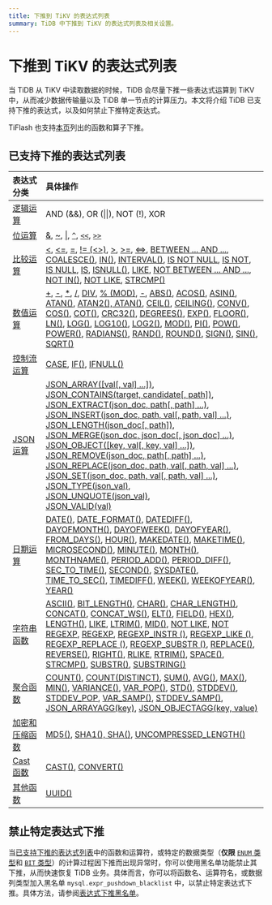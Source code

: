 ```yaml
---
title: 下推到 TiKV 的表达式列表
summary: TiDB 中下推到 TiKV 的表达式列表及相关设置。
---
```


# 下推到 TiKV 的表达式列表

当 TiDB 从 TiKV 中读取数据的时候，TiDB 会尽量下推一些表达式运算到 TiKV 中，从而减少数据传输量以及 TiDB 单一节点的计算压力。本文将介绍 TiDB 已支持下推的表达式，以及如何禁止下推特定表达式。

TiFlash 也支持[本页](/tiflash/tiflash-supported-pushdown-calculations.md)列出的函数和算子下推。

## 已支持下推的表达式列表

| 表达式分类 | 具体操作 |
| :-------------- | :------------------------------------- |
| [逻辑运算](/functions-and-operators/operators.md#逻辑操作符) | AND (&&), OR (&#124;&#124;), NOT (!), XOR |
| [位运算](/functions-and-operators/operators.md#操作符) | [&][operator_bitwise-and], [~][operator_bitwise-invert], [\|][operator_bitwise-or], [<code>^</code>][operator_bitwise-xor], [<code><<</code>][operator_left-shift], [<code>>></code>][operator_right-shift] |
| [比较运算](/functions-and-operators/operators.md#比较方法和操作符) | [<][operator_less-than], [<=][operator_less-than-or-equal], [=][operator_equal], [!= (<\>)][operator_not-equal], [>][operator_greater-than], [>=][operator_greater-than-or-equal], [<=>][operator_equal-to], [BETWEEN ... AND ...][operator_between], [COALESCE()][function_coalesce], [IN()][operator_in], [INTERVAL()][function_interval], [IS NOT NULL][operator_is-not-null], [IS NOT][operator_is-not], [IS NULL][operator_is-null], [IS][operator_is], [ISNULL()][function_isnull], [LIKE][operator_like], [NOT BETWEEN ... AND ...][operator_not-between], [NOT IN()][operator_not-in], [NOT LIKE][operator_not-like], [STRCMP()][function_strcmp] |
| [数值运算](/functions-and-operators/numeric-functions-and-operators.md) | [+][operator_plus], [-][operator_minus], [*][operator_times], [/][operator_divide], [DIV][operator_div], [% (MOD)][operator_mod], [-][operator_unary-minus], [ABS()][function_abs], [ACOS()][function_acos], [ASIN()][function_asin], [ATAN()][function_atan], [ATAN2(), ATAN()][function_atan2], [CEIL()][function_ceil], [CEILING()][function_ceiling], [CONV()][function_conv], [COS()][function_cos], [COT()][function_cot], [CRC32()][function_crc32], [DEGREES()][function_degrees], [EXP()][function_exp], [FLOOR()][function_floor], [LN()][function_ln], [LOG()][function_log], [LOG10()][function_log10], [LOG2()][function_log2], [MOD()][function_mod], [PI()][function_pi], [POW()][function_pow], [POWER()][function_power], [RADIANS()][function_radians], [RAND()][function_rand], [ROUND()][function_round], [SIGN()][function_sign], [SIN()][function_sin], [SQRT()][function_sqrt] |
| [控制流运算](/functions-and-operators/control-flow-functions.md) | [CASE][operator_case], [IF()][function_if], [IFNULL()][function_ifnull] |
| [JSON 运算](/functions-and-operators/json-functions.md) | [JSON_ARRAY([val[, val] ...])][json_array],<br/> [JSON_CONTAINS(target, candidate[, path])][json_contains],<br/> [JSON_EXTRACT(json_doc, path[, path] ...)][json_extract],<br/> [JSON_INSERT(json_doc, path, val[, path, val] ...)][json_insert],<br/> [JSON_LENGTH(json_doc[, path])][json_length],<br/> [JSON_MERGE(json_doc, json_doc[, json_doc] ...)][json_merge],<br/> [JSON_OBJECT([key, val[, key, val] ...])][json_object],<br/> [JSON_REMOVE(json_doc, path[, path] ...)][json_remove],<br/> [JSON_REPLACE(json_doc, path, val[, path, val] ...)][json_replace],<br/> [JSON_SET(json_doc, path, val[, path, val] ...)][json_set],<br/> [JSON_TYPE(json_val)][json_type],<br/> [JSON_UNQUOTE(json_val)][json_unquote],<br/> [JSON_VALID(val)][json_valid] |
| [日期运算](/functions-and-operators/date-and-time-functions.md) | [DATE()][function_date], [DATE_FORMAT()][function_date-format], [DATEDIFF()][function_datediff], [DAYOFMONTH()][function_dayofmonth], [DAYOFWEEK()][function_dayofweek], [DAYOFYEAR()][function_dayofyear], [FROM_DAYS()][function_from-days], [HOUR()][function_hour], [MAKEDATE()][function_makedate], [MAKETIME()][function_maketime], [MICROSECOND()][function_microsecond], [MINUTE()][function_minute], [MONTH()][function_month], [MONTHNAME()][function_monthname], [PERIOD_ADD()][function_period-add], [PERIOD_DIFF()][function_period-diff], [SEC_TO_TIME()][function_sec-to-time], [SECOND()][function_second], [SYSDATE()][function_sysdate], [TIME_TO_SEC()][function_time-to-sec], [TIMEDIFF()][function_timediff], [WEEK()][function_week], [WEEKOFYEAR()][function_weekofyear], [YEAR()][function_year] |
| [字符串函数](/functions-and-operators/string-functions.md) | [ASCII()][function_ascii], [BIT_LENGTH()][function_bit-length], [CHAR()][function_char], [CHAR_LENGTH()][function_char-length], [CONCAT()][function_concat], [CONCAT_WS()][function_concat-ws], [ELT()][function_elt], [FIELD()][function_field], [HEX()][function_hex], [LENGTH()][function_length], [LIKE][operator_like], [LTRIM()][function_ltrim], [MID()][function_mid], [NOT LIKE][operator_not-like], [NOT REGEXP][operator_not-regexp], [REGEXP][operator_regexp], [REGEXP_INSTR ()](https://dev.mysql.com/doc/refman/8.0/en/regexp.html#function_regexp-instr), [REGEXP_LIKE ()](https://dev.mysql.com/doc/refman/8.0/en/regexp.html#function_regexp-like), [REGEXP_REPLACE ()](https://dev.mysql.com/doc/refman/8.0/en/regexp.html#function_regexp-replace), [REGEXP_SUBSTR ()](https://dev.mysql.com/doc/refman/8.0/en/regexp.html#function_regexp-substr), [REPLACE()][function_replace], [REVERSE()][function_reverse], [RIGHT()][function_right], [RLIKE](https://dev.mysql.com/doc/refman/5.7/en/regexp.html#operator_regexp), [RTRIM()][function_rtrim], [SPACE()][function_space], [STRCMP()][function_strcmp], [SUBSTR()][function_substr], [SUBSTRING()][function_substring] |
| [聚合函数](/functions-and-operators/aggregate-group-by-functions.md#group-by-聚合函数) | [COUNT()][function_count], [COUNT(DISTINCT)][function_count-distinct], [SUM()][function_sum], [AVG()][function_avg], [MAX()][function_max], [MIN()][function_min], [VARIANCE()][function_variance], [VAR_POP()][function_var-pop], [STD()][function_std], [STDDEV()][function_stddev], [STDDEV_POP][function_stddev-pop], [VAR_SAMP()][function_var-samp], [STDDEV_SAMP()][function_stddev-samp], [JSON_ARRAYAGG(key)][json_arrayagg], [JSON_OBJECTAGG(key, value)][function_json-objectagg] |
| [加密和压缩函数](/functions-and-operators/encryption-and-compression-functions.md#加密和压缩函数) | [MD5()][function_md5], [SHA1(), SHA()][function_sha1], [UNCOMPRESSED_LENGTH()][function_uncompressed-length] |
| [Cast 函数](/functions-and-operators/cast-functions-and-operators.md#cast-函数和操作符) | [CAST()][function_cast], [CONVERT()][function_convert] |
| [其他函数](/functions-and-operators/miscellaneous-functions.md#支持的函数) | [UUID()][function_uuid] |

## 禁止特定表达式下推

当[已支持下推的表达式列表](#已支持下推的表达式列表)中的函数和运算符，或特定的数据类型（**仅限** [`ENUM` 类型](/data-type-string.md#enum-类型)和 [`BIT` 类型](/data-type-numeric.md#bit-类型)）的计算过程因下推而出现异常时，你可以使用黑名单功能禁止其下推，从而快速恢复 TiDB 业务。具体而言，你可以将函数名、运算符名，或数据列类型加入黑名单 `mysql.expr_pushdown_blacklist` 中，以禁止特定表达式下推。具体方法，请参阅[表达式下推黑名单](/blocklist-control-plan.md#禁止特定表达式下推)。

[function_abs]: https://dev.mysql.com/doc/refman/5.7/en/mathematical-functions.html#function_abs

[function_acos]: https://dev.mysql.com/doc/refman/5.7/en/mathematical-functions.html#function_acos

[function_ascii]: https://dev.mysql.com/doc/refman/5.7/en/string-functions.html#function_ascii

[function_asin]: https://dev.mysql.com/doc/refman/5.7/en/mathematical-functions.html#function_asin

[function_atan]: https://dev.mysql.com/doc/refman/5.7/en/mathematical-functions.html#function_atan

[function_atan2]: https://dev.mysql.com/doc/refman/5.7/en/mathematical-functions.html#function_atan2

[function_avg]: https://dev.mysql.com/doc/refman/5.7/en/aggregate-functions.html#function_avg

[function_bit-length]: https://dev.mysql.com/doc/refman/5.7/en/string-functions.html#function_bit-length

[function_cast]: https://dev.mysql.com/doc/refman/5.7/en/cast-functions.html#function_cast

[function_ceil]: https://dev.mysql.com/doc/refman/5.7/en/mathematical-functions.html#function_ceil

[function_ceiling]: https://dev.mysql.com/doc/refman/5.7/en/mathematical-functions.html#function_ceiling

[function_char-length]: https://dev.mysql.com/doc/refman/5.7/en/string-functions.html#function_char-length

[function_char]: https://dev.mysql.com/doc/refman/5.7/en/string-functions.html#function_char

[function_coalesce]: https://dev.mysql.com/doc/refman/5.7/en/comparison-operators.html#function_coalesce

[function_concat-ws]: https://dev.mysql.com/doc/refman/5.7/en/string-functions.html#function_concat-ws

[function_concat]: https://dev.mysql.com/doc/refman/5.7/en/string-functions.html#function_concat

[function_conv]: https://dev.mysql.com/doc/refman/5.7/en/mathematical-functions.html#function_conv

[function_convert]: https://dev.mysql.com/doc/refman/5.7/en/cast-functions.html#function_convert

[function_cos]: https://dev.mysql.com/doc/refman/5.7/en/mathematical-functions.html#function_cos

[function_cot]: https://dev.mysql.com/doc/refman/5.7/en/mathematical-functions.html#function_cot

[function_count-distinct]: https://dev.mysql.com/doc/refman/5.7/en/aggregate-functions.html#function_count-distinct

[function_count]: https://dev.mysql.com/doc/refman/5.7/en/aggregate-functions.html#function_count

[function_crc32]: https://dev.mysql.com/doc/refman/5.7/en/mathematical-functions.html#function_crc32

[function_date-format]: https://dev.mysql.com/doc/refman/5.7/en/date-and-time-functions.html#function_date-format

[function_date]: https://dev.mysql.com/doc/refman/5.7/en/date-and-time-functions.html#function_date

[function_datediff]: https://dev.mysql.com/doc/refman/5.7/en/date-and-time-functions.html#function_datediff

[function_dayofmonth]: https://dev.mysql.com/doc/refman/5.7/en/date-and-time-functions.html#function_dayofmonth

[function_dayofweek]: https://dev.mysql.com/doc/refman/5.7/en/date-and-time-functions.html#function_dayofweek

[function_dayofyear]: https://dev.mysql.com/doc/refman/5.7/en/date-and-time-functions.html#function_dayofyear

[function_degrees]: https://dev.mysql.com/doc/refman/5.7/en/mathematical-functions.html#function_degrees

[function_elt]: https://dev.mysql.com/doc/refman/5.7/en/string-functions.html#function_elt

[function_exp]: https://dev.mysql.com/doc/refman/5.7/en/mathematical-functions.html#function_exp

[function_field]: https://dev.mysql.com/doc/refman/5.7/en/string-functions.html#function_field

[function_floor]: https://dev.mysql.com/doc/refman/5.7/en/mathematical-functions.html#function_floor

[function_from-days]: https://dev.mysql.com/doc/refman/5.7/en/date-and-time-functions.html#function_from-days

[function_hex]: https://dev.mysql.com/doc/refman/5.7/en/string-functions.html#function_hex

[function_hour]: https://dev.mysql.com/doc/refman/5.7/en/date-and-time-functions.html#function_hour

[function_if]: https://dev.mysql.com/doc/refman/5.7/en/flow-control-functions.html#function_if

[function_ifnull]: https://dev.mysql.com/doc/refman/5.7/en/flow-control-functions.html#function_ifnull

[function_interval]: https://dev.mysql.com/doc/refman/5.7/en/comparison-operators.html#function_interval

[function_isnull]: https://dev.mysql.com/doc/refman/5.7/en/comparison-operators.html#function_isnull

[function_json-objectagg]: https://dev.mysql.com/doc/refman/5.7/en/aggregate-functions.html#function_json-objectagg

[function_length]: https://dev.mysql.com/doc/refman/5.7/en/string-functions.html#function_length

[function_ln]: https://dev.mysql.com/doc/refman/5.7/en/mathematical-functions.html#function_ln

[function_log]: https://dev.mysql.com/doc/refman/5.7/en/mathematical-functions.html#function_log

[function_log10]: https://dev.mysql.com/doc/refman/5.7/en/mathematical-functions.html#function_log10

[function_log2]: https://dev.mysql.com/doc/refman/5.7/en/mathematical-functions.html#function_log2

[function_ltrim]: https://dev.mysql.com/doc/refman/5.7/en/string-functions.html#function_ltrim

[function_makedate]: https://dev.mysql.com/doc/refman/5.7/en/date-and-time-functions.html#function_makedate

[function_maketime]: https://dev.mysql.com/doc/refman/5.7/en/date-and-time-functions.html#function_maketime

[function_max]: https://dev.mysql.com/doc/refman/5.7/en/aggregate-functions.html#function_max

[function_md5]: https://dev.mysql.com/doc/refman/5.7/en/encryption-functions.html#function_md5

[function_microsecond]: https://dev.mysql.com/doc/refman/5.7/en/date-and-time-functions.html#function_microsecond

[function_mid]: https://dev.mysql.com/doc/refman/5.7/en/string-functions.html#function_mid

[function_min]: https://dev.mysql.com/doc/refman/5.7/en/aggregate-functions.html#function_min

[function_minute]: https://dev.mysql.com/doc/refman/5.7/en/date-and-time-functions.html#function_minute

[function_mod]: https://dev.mysql.com/doc/refman/5.7/en/mathematical-functions.html#function_mod

[function_month]: https://dev.mysql.com/doc/refman/5.7/en/date-and-time-functions.html#function_month

[function_monthname]: https://dev.mysql.com/doc/refman/5.7/en/date-and-time-functions.html#function_monthname

[function_period-add]: https://dev.mysql.com/doc/refman/5.7/en/date-and-time-functions.html#function_period-add

[function_period-diff]: https://dev.mysql.com/doc/refman/5.7/en/date-and-time-functions.html#function_period-diff

[function_pi]: https://dev.mysql.com/doc/refman/5.7/en/mathematical-functions.html#function_pi

[function_pow]: https://dev.mysql.com/doc/refman/5.7/en/mathematical-functions.html#function_pow

[function_power]: https://dev.mysql.com/doc/refman/5.7/en/mathematical-functions.html#function_power

[function_radians]: https://dev.mysql.com/doc/refman/5.7/en/mathematical-functions.html#function_radians

[function_rand]: https://dev.mysql.com/doc/refman/5.7/en/mathematical-functions.html#function_rand

[function_replace]: https://dev.mysql.com/doc/refman/5.7/en/string-functions.html#function_replace

[function_reverse]: https://dev.mysql.com/doc/refman/5.7/en/string-functions.html#function_reverse

[function_right]: https://dev.mysql.com/doc/refman/5.7/en/string-functions.html#function_right

[function_round]: https://dev.mysql.com/doc/refman/5.7/en/mathematical-functions.html#function_round

[function_rtrim]: https://dev.mysql.com/doc/refman/5.7/en/string-functions.html#function_rtrim

[function_sec-to-time]: https://dev.mysql.com/doc/refman/5.7/en/date-and-time-functions.html#function_sec-to-time

[function_second]: https://dev.mysql.com/doc/refman/5.7/en/date-and-time-functions.html#function_second

[function_sha1]: https://dev.mysql.com/doc/refman/5.7/en/encryption-functions.html#function_sha1

[function_sign]: https://dev.mysql.com/doc/refman/5.7/en/mathematical-functions.html#function_sign

[function_sin]: https://dev.mysql.com/doc/refman/5.7/en/mathematical-functions.html#function_sin

[function_space]: https://dev.mysql.com/doc/refman/5.7/en/string-functions.html#function_space

[function_sqrt]: https://dev.mysql.com/doc/refman/5.7/en/mathematical-functions.html#function_sqrt

[function_std]: https://dev.mysql.com/doc/refman/5.7/en/aggregate-functions.html#function_std

[function_stddev-pop]: https://dev.mysql.com/doc/refman/5.7/en/aggregate-functions.html#function_stddev-pop

[function_stddev-samp]: https://dev.mysql.com/doc/refman/5.7/en/aggregate-functions.html#function_stddev-samp

[function_stddev]: https://dev.mysql.com/doc/refman/5.7/en/aggregate-functions.html#function_stddev

[function_strcmp]: https://dev.mysql.com/doc/refman/5.7/en/string-comparison-functions.html#function_strcmp

[function_substr]: https://dev.mysql.com/doc/refman/5.7/en/string-functions.html#function_substr

[function_substring]: https://dev.mysql.com/doc/refman/5.7/en/string-functions.html#function_substring

[function_sum]: https://dev.mysql.com/doc/refman/5.7/en/aggregate-functions.html#function_sum

[function_sysdate]: https://dev.mysql.com/doc/refman/5.7/en/date-and-time-functions.html#function_sysdate

[function_time-to-sec]: https://dev.mysql.com/doc/refman/5.7/en/date-and-time-functions.html#function_time-to-sec

[function_timediff]: https://dev.mysql.com/doc/refman/5.7/en/date-and-time-functions.html#function_timediff

[function_uncompressed-length]: https://dev.mysql.com/doc/refman/5.7/en/encryption-functions.html#function_uncompressed-length

[function_uuid]: https://dev.mysql.com/doc/refman/5.7/en/miscellaneous-functions.html#function_uuid

[function_var-pop]: https://dev.mysql.com/doc/refman/5.7/en/aggregate-functions.html#function_var-pop

[function_var-samp]: https://dev.mysql.com/doc/refman/5.7/en/aggregate-functions.html#function_var-samp

[function_variance]: https://dev.mysql.com/doc/refman/5.7/en/aggregate-functions.html#function_variance

[function_week]: https://dev.mysql.com/doc/refman/5.7/en/date-and-time-functions.html#function_week

[function_weekofyear]: https://dev.mysql.com/doc/refman/5.7/en/date-and-time-functions.html#function_weekofyear

[function_year]: https://dev.mysql.com/doc/refman/5.7/en/date-and-time-functions.html#function_year

[json_array]: https://dev.mysql.com/doc/refman/5.7/en/json-creation-functions.html#function_json-array

[json_arrayagg]:https://dev.mysql.com/doc/refman/5.7/en/aggregate-functions.html#function_json-arrayagg

[json_contains]: https://dev.mysql.com/doc/refman/5.7/en/json-search-functions.html#function_json-contains

[json_extract]: https://dev.mysql.com/doc/refman/5.7/en/json-search-functions.html#function_json-extract

[json_insert]: https://dev.mysql.com/doc/refman/5.7/en/json-modification-functions.html#function_json-insert

[json_length]: https://dev.mysql.com/doc/refman/5.7/en/json-attribute-functions.html#function_json-length

[json_merge]: https://dev.mysql.com/doc/refman/5.7/en/json-modification-functions.html#function_json-merge

[json_object]: https://dev.mysql.com/doc/refman/5.7/en/json-creation-functions.html#function_json-object

[json_remove]: https://dev.mysql.com/doc/refman/5.7/en/json-modification-functions.html#function_json-remove

[json_replace]: https://dev.mysql.com/doc/refman/5.7/en/json-modification-functions.html#function_json-replace

[json_set]: https://dev.mysql.com/doc/refman/5.7/en/json-modification-functions.html#function_json-set

[json_type]: https://dev.mysql.com/doc/refman/5.7/en/json-attribute-functions.html#function_json-type

[json_unquote]: https://dev.mysql.com/doc/refman/5.7/en/json-modification-functions.html#function_json-unquote

[json_valid]: https://dev.mysql.com/doc/refman/5.7/en/json-attribute-functions.html#function_json-valid

[operator_between]: https://dev.mysql.com/doc/refman/5.7/en/comparison-operators.html#operator_between

[operator_bitwise-and]: https://dev.mysql.com/doc/refman/5.7/en/bit-functions.html#operator_bitwise-and

[operator_bitwise-invert]: https://dev.mysql.com/doc/refman/5.7/en/bit-functions.html#operator_bitwise-invert

[operator_bitwise-or]: https://dev.mysql.com/doc/refman/5.7/en/bit-functions.html#operator_bitwise-or

[operator_bitwise-xor]: https://dev.mysql.com/doc/refman/5.7/en/bit-functions.html#operator_bitwise-xor

[operator_case]: https://dev.mysql.com/doc/refman/5.7/en/flow-control-functions.html#operator_case

[operator_div]: https://dev.mysql.com/doc/refman/5.7/en/arithmetic-functions.html#operator_div

[operator_divide]: https://dev.mysql.com/doc/refman/5.7/en/arithmetic-functions.html#operator_divide

[operator_equal-to]: https://dev.mysql.com/doc/refman/5.7/en/comparison-operators.html#operator_equal-to

[operator_equal]: https://dev.mysql.com/doc/refman/5.7/en/comparison-operators.html#operator_equal

[operator_greater-than-or-equal]: https://dev.mysql.com/doc/refman/5.7/en/comparison-operators.html#operator_greater-than-or-equal

[operator_greater-than]: https://dev.mysql.com/doc/refman/5.7/en/comparison-operators.html#operator_greater-than

[operator_in]: https://dev.mysql.com/doc/refman/5.7/en/comparison-operators.html#operator_in

[operator_is-not-null]: https://dev.mysql.com/doc/refman/5.7/en/comparison-operators.html#operator_is-not-null

[operator_is-not]: https://dev.mysql.com/doc/refman/5.7/en/comparison-operators.html#operator_is-not

[operator_is-null]: https://dev.mysql.com/doc/refman/5.7/en/comparison-operators.html#operator_is-null

[operator_is]: https://dev.mysql.com/doc/refman/5.7/en/comparison-operators.html#operator_is

[operator_left-shift]: https://dev.mysql.com/doc/refman/5.7/en/bit-functions.html#operator_left-shift

[operator_less-than-or-equal]: https://dev.mysql.com/doc/refman/5.7/en/comparison-operators.html#operator_less-than-or-equal

[operator_less-than]: https://dev.mysql.com/doc/refman/5.7/en/comparison-operators.html#operator_less-than

[operator_like]: https://dev.mysql.com/doc/refman/5.7/en/string-comparison-functions.html#operator_like

[operator_minus]: https://dev.mysql.com/doc/refman/5.7/en/arithmetic-functions.html#operator_minus

[operator_mod]: https://dev.mysql.com/doc/refman/5.7/en/arithmetic-functions.html#operator_mod

[operator_not-between]: https://dev.mysql.com/doc/refman/5.7/en/comparison-operators.html#operator_not-between

[operator_not-equal]: https://dev.mysql.com/doc/refman/5.7/en/comparison-operators.html#operator_not-equal

[operator_not-in]: https://dev.mysql.com/doc/refman/5.7/en/comparison-operators.html#operator_not-in

[operator_not-like]: https://dev.mysql.com/doc/refman/5.7/en/string-comparison-functions.html#operator_not-like

[operator_not-regexp]: https://dev.mysql.com/doc/refman/5.7/en/regexp.html#operator_not-regexp

[operator_plus]: https://dev.mysql.com/doc/refman/5.7/en/arithmetic-functions.html#operator_plus

[operator_regexp]: https://dev.mysql.com/doc/refman/5.7/en/regexp.html#operator_regexp

[operator_right-shift]: https://dev.mysql.com/doc/refman/5.7/en/bit-functions.html#operator_right-shift

[operator_times]: https://dev.mysql.com/doc/refman/5.7/en/arithmetic-functions.html#operator_times

[operator_unary-minus]: https://dev.mysql.com/doc/refman/5.7/en/arithmetic-functions.html#operator_unary-minus

